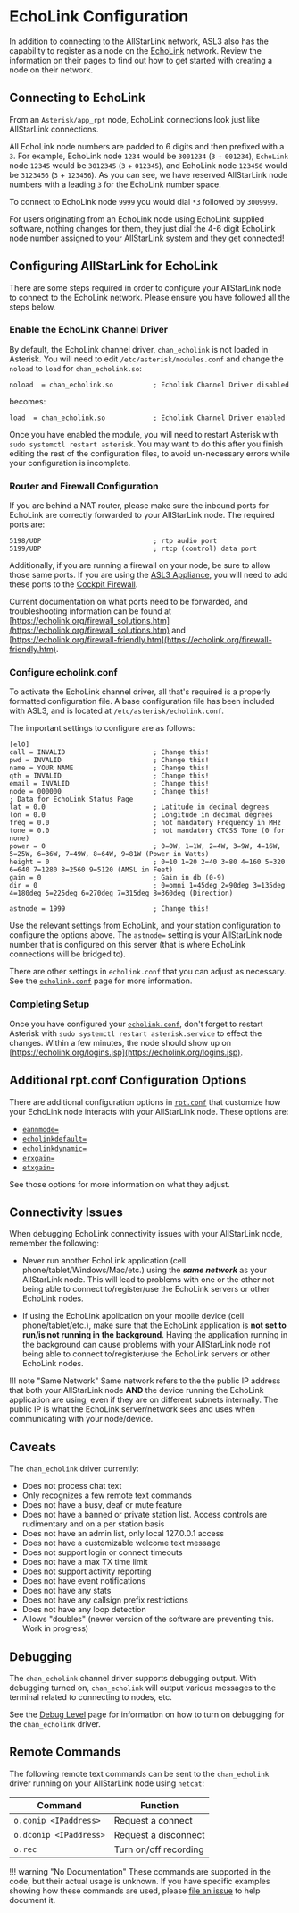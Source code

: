 # EchoLink Configuration
In addition to connecting to the AllStarLink network, ASL3 also has the capability to register as a node on the [EchoLink](https://echolink.org) network. Review the information on their pages to find out how to get started with creating a node on their network.

## Connecting to EchoLink
From an `Asterisk/app_rpt` node, EchoLink connections look just like AllStarLink connections.

All EchoLink node numbers are padded to 6 digits and then prefixed with a `3`. For example, EchoLink node `1234` would be `3001234` (`3` + `001234`), `EchoLink` node `12345` would be `3012345` (`3` + `012345`), and EchoLink node `123456` would be `3123456` (`3` + `123456`). As you can see, we have reserved AllStarLink node numbers with a leading `3` for the EchoLink number space.

To connect to EchoLink node `9999` you would dial `*3` followed by `3009999`.

For users originating from an EchoLink node using EchoLink supplied software, nothing changes for them, they just dial the 4-6 digit EchoLink node number assigned to your AllStarLink system and they get connected!

## Configuring AllStarLink for EchoLink
There are some steps required in order to configure your AllStarLink node to connect to the EchoLink network. Please ensure you have followed all the steps below.

### Enable the EchoLink Channel Driver
By default, the EchoLink channel driver, `chan_echolink` is not loaded in Asterisk. You will need to edit `/etc/asterisk/modules.conf` and change the `noload` to `load` for `chan_echolink.so`:

```
noload  = chan_echolink.so          ; Echolink Channel Driver disabled
```

becomes:

```
load  = chan_echolink.so            ; Echolink Channel Driver enabled
```

Once you have enabled the module, you will need to restart Asterisk with `sudo systemctl restart asterisk`. You may want to do this after you finish editing the rest of the configuration files, to avoid un-necessary errors while your configuration is incomplete.

### Router and Firewall Configuration
If you are behind a NAT router, please make sure the inbound ports for EchoLink are correctly forwarded to your AllStarLink node. The required ports are:

```
5198/UDP                            ; rtp audio port
5199/UDP                            ; rtcp (control) data port
```

Additionally, if you are running a firewall on your node, be sure to allow those same ports. If you are using the [ASL3 Appliance](../install/pi-appliance/index.md), you will need to add these ports to the [Cockpit Firewall](../pi/cockpit-firewall.md). 

Current documentation on what ports need to be forwarded, and troubleshooting information can be found at [https://echolink.org/firewall_solutions.htm](https://echolink.org/firewall_solutions.htm) and [https://echolink.org/firewall-friendly.htm](https://echolink.org/firewall-friendly.htm).

### Configure echolink.conf
To activate the EchoLink channel driver, all that's required is a properly formatted configuration file. A base configuration file has been included with ASL3, and is located at `/etc/asterisk/echolink.conf`.

The important settings to configure are as follows:

```
[el0]
call = INVALID						; Change this!
pwd = INVALID						; Change this!
name = YOUR NAME					; Change this!
qth = INVALID						; Change this!
email = INVALID						; Change this!
node = 000000                       ; Change this!
; Data for EchoLink Status Page
lat = 0.0							; Latitude in decimal degrees
lon = 0.0							; Longitude in decimal degrees
freq = 0.0                          ; not mandatory Frequency in MHz
tone = 0.0                          ; not mandatory CTCSS Tone (0 for none)
power = 0							; 0=0W, 1=1W, 2=4W, 3=9W, 4=16W, 5=25W, 6=36W, 7=49W, 8=64W, 9=81W (Power in Watts)
height = 0							; 0=10 1=20 2=40 3=80 4=160 5=320 6=640 7=1280 8=2560 9=5120 (AMSL in Feet)
gain = 0							; Gain in db (0-9)
dir = 0								; 0=omni 1=45deg 2=90deg 3=135deg 4=180deg 5=225deg 6=270deg 7=315deg 8=360deg (Direction)

astnode = 1999						; Change this!
```

Use the relevant settings from EchoLink, and your station configuration to configure the options above. The `astnode=` setting is your AllStarLink node number that is configured on this server (that is where EchoLink connections will be bridged to).

There are other settings in `echolink.conf` that you can adjust as necessary. See the [`echolink.conf`](../config/echolink_conf.md) page for more information.

### Completing Setup
Once you have configured your [`echolink.conf`](../config/echolink_conf.md), don't forget to restart Asterisk with `sudo systemctl restart asterisk.service` to effect the changes. Within a few minutes, the node should show up on [https://echolink.org/logins.jsp](https://echolink.org/logins.jsp).

## Additional rpt.conf Configuration Options
There are additional configuration options in [`rpt.conf`](../config/rpt_conf.md) that customize how your EchoLink node interacts with your AllStarLink node. These options are:

* [`eannmode=`](../config/rpt_conf.md#eannmode)
* [`echolinkdefault=`](../config/rpt_conf.md#echolinkdefault)
* [`echolinkdynamic=`](../config/rpt_conf.md#echolinkdynamic)
* [`erxgain=`](../config/rpt_conf.md#erxgain)
* [`etxgain=`](../config/rpt_conf.md#etxgain)

See those options for more information on what they adjust.

## Connectivity Issues
When debugging EchoLink connectivity issues with your AllStarLink node, remember the following:

* Never run another EchoLink application (cell phone/tablet/Windows/Mac/etc.) using the ***same network*** as your AllStarLink node. This will lead to problems with one or the other not being able to connect to/register/use the EchoLink servers or other EchoLink nodes.

* If using the EchoLink application on your mobile device (cell phone/tablet/etc.), make sure that the EchoLink application is **not set to run/is not running in the background**. Having the application running in the background can cause problems with your AllStarLink node not being able to connect to/register/use the EchoLink servers or other EchoLink nodes.

!!! note "Same Network"
    Same network refers to the the public IP address that both your AllStarLink node **AND** the device running the EchoLink application are using, even if they are on different subnets internally. The public IP is what the EchoLink server/network sees and uses when communicating with your node/device.

## Caveats
The `chan_echolink` driver currently:

* Does not process chat text
* Only recognizes a few remote text commands
* Does not have a busy, deaf or mute feature
* Does not have a banned or private station list. Access controls are rudimentary and on a per station basis
* Does not have an admin list, only local 127.0.0.1 access
* Does not have a customizable welcome text message
* Does not support login or connect timeouts
* Does not have a max TX time limit
* Does not support activity reporting
* Does not have event notifications
* Does not have any stats
* Does not have any callsign prefix restrictions
* Does not have any loop detection
* Allows "doubles" (newer version of the software are preventing this. Work in progress)

## Debugging
The `chan_echolink` channel driver supports debugging output. With debugging turned on, `chan_echolink` will output various messages to the terminal related to connecting to nodes, etc.

See the [Debug Level](../user-guide/menu.md#debug-level) page for information on how to turn on debugging for the `chan_echolink` driver.

## Remote Commands
The following remote text commands can be sent to the `chan_echolink` driver running on your AllStarLink node using `netcat`:

Command|Function
-------|--------
`o.conip <IPaddress>`|Request a connect
`o.dconip <IPaddress>`|Request a disconnect
`o.rec`|Turn on/off recording

!!! warning "No Documentation"
    These commands are supported in the code, but their actual usage is unknown. If you have specific examples showing how these commands are used, please [file an issue](https://github.com/AllStarLink/ASL3-Manual/issues) to help document it.